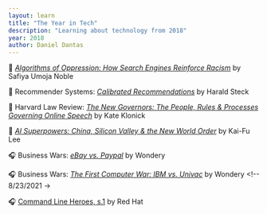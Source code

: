 ```yaml
---
layout: learn
title: "The Year in Tech"
description: "Learning about technology from 2018"
year: 2018
author: Daniel Dantas
---
```


📕 *[Algorithms of Oppression: How Search Engines Reinforce Racism](https://en.wikipedia.org/wiki/Algorithms_of_Oppression)* by Safiya Umoja Noble <!-- 4/8/2024 -->

📄 Recommender Systems: [_Calibrated Recommendations_](https://dl.acm.org/doi/abs/10.1145/3240323.3240372) by Harald Steck <!-- 3/27/2024 -->

📄 Harvard Law Review: _[The New Governors: The People, Rules & Processes Governing Online Speech](https://harvardlawreview.org/print/vol-131/the-new-governors-the-people-rules-and-processes-governing-online-speech/)_ by Kate Klonick <!-- 3/27/2024 -->

📕 [*AI Superpowers: China, Silicon Valley & the New World Order*](https://en.wikipedia.org/wiki/AI_Superpowers) by Kai-Fu Lee <!-- 10/7/2023 -->

🎧 Business Wars: _[eBay vs. Paypal](https://wondery.com/shows/business-wars/season/6/)_ by Wondery <!-- 9/16/2021 -->

🎧 Business Wars: _[The First Computer War: IBM vs. Univac](https://wondery.com/shows/business-wars/season/4/)_ by Wondery <!-- 8/23/2021 ->

🎧 [Command Line Heroes, s.1](https://www.redhat.com/en/command-line-heroes/season-1) by Red Hat <!-- 8/21/2021 -->




